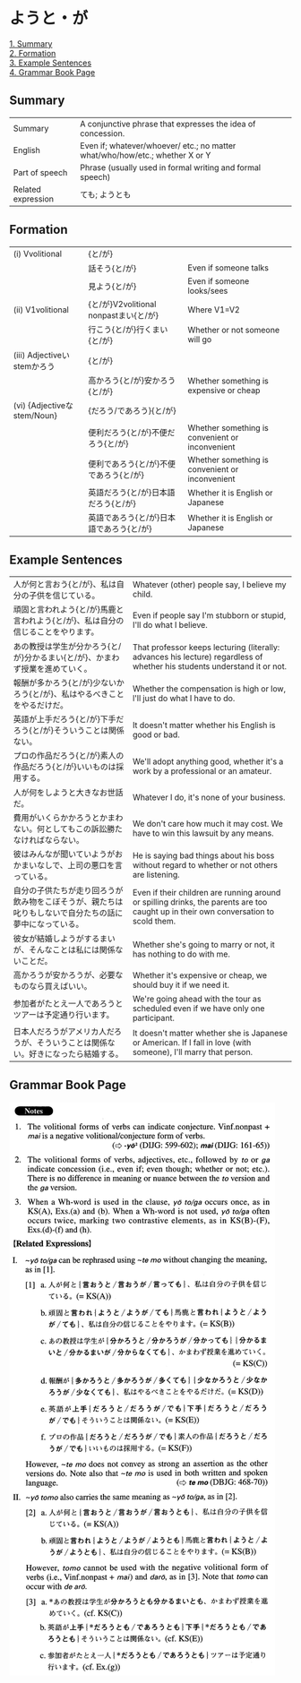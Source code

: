 # ようと・が

[1. Summary](#summary)<br>
[2. Formation](#formation)<br>
[3. Example Sentences](#example-sentences)<br>
[4. Grammar Book Page](#grammar-book-page)<br>


## Summary

<table><tr>   <td>Summary</td>   <td>A conjunctive phrase that expresses the idea of concession.</td></tr><tr>   <td>English</td>   <td>Even if; whatever/whoever/ etc.; no matter what/who/how/etc.; whether X or Y</td></tr><tr>   <td>Part of speech</td>   <td>Phrase (usually used in formal writing and formal speech)</td></tr><tr>   <td>Related expression</td>   <td>ても; ようとも</td></tr></table>

## Formation

<table class="table"><tbody><tr class="tr head"><td class="td"><span class="numbers">(i)</span> <span class="bold">Vvolitional</span></td><td class="td"><span>{</span><span class="concept">と</span><span>/</span><span class="concept">が</span><span>}</span></td><td class="td"></td></tr><tr class="tr"><td class="td"></td><td class="td"><span>話そう{</span><span class="concept">と</span><span>/</span><span class="concept">が</span><span>}</span></td><td class="td"><span>Even if someone talks</span></td></tr><tr class="tr"><td class="td"></td><td class="td"><span>見よう{</span><span class="concept">と</span><span>/</span><span class="concept">が</span><span>}</span></td><td class="td"><span>Even if someone looks/sees</span></td></tr><tr class="tr head"><td class="td"><span class="numbers">(ii)</span> <span class="bold">V1volitional</span></td><td class="td"><span>{</span><span class="concept">と</span><span>/</span><span class="concept">が</span><span>}V2volitional nonpastまい{</span><span class="concept">と</span><span>/</span><span class="concept">が</span><span>}</span></td><td class="td"><span>Where V1=V2</span></td></tr><tr class="tr"><td class="td"></td><td class="td"><span>行こう{</span><span class="concept">と</span><span>/</span><span class="concept">が</span><span>}行くまい{</span><span class="concept">と</span><span>/</span><span class="concept">が</span><span>}</span></td><td class="td"><span>Whether or not someone will go</span></td></tr><tr class="tr head"><td class="td"><span class="numbers">(iii)</span> <span class="bold">Adjectiveいstemかろう</span></td><td class="td"><span>{</span><span class="concept">と</span><span>/</span><span class="concept">が</span><span>}</span></td><td class="td"></td></tr><tr class="tr"><td class="td"></td><td class="td"><span>高かろう{</span><span class="concept">と</span><span>/</span><span class="concept">が</span><span>}安かろう{</span><span class="concept">と</span><span>/</span><span class="concept">が</span><span>}</span></td><td class="td"><span>Whether something is expensive or cheap</span></td></tr><tr class="tr head"><td class="td"><span class="numbers">(vi)</span> <span class="bold">{Adjectiveなstem/Noun}</span></td><td class="td"><span>{だろう/であろう}{</span><span class="concept">と</span><span>/</span><span class="concept">が</span><span>}</span></td><td class="td"></td></tr><tr class="tr"><td class="td"></td><td class="td"><span>便利だろう{</span><span class="concept">と</span><span>/</span><span class="concept">が</span><span>}不便だろう{</span><span class="concept">と</span><span>/</span><span class="concept">が</span><span>}</span></td><td class="td"><span>Whether something is convenient or inconvenient</span></td></tr><tr class="tr"><td class="td"></td><td class="td"><span>便利であろう{</span><span class="concept">と</span><span>/</span><span class="concept">が</span><span>}不便であろう{</span><span class="concept">と</span><span>/</span><span class="concept">が</span><span>}</span></td><td class="td"><span>Whether something is convenient or inconvenient</span></td></tr><tr class="tr"><td class="td"></td><td class="td"><span>英語だろう{</span><span class="concept">と</span><span>/</span><span class="concept">が</span><span>}日本語だろう{</span><span class="concept">と</span><span>/</span><span class="concept">が</span><span>}</span></td><td class="td"><span>Whether it is English or Japanese</span></td></tr><tr class="tr"><td class="td"></td><td class="td"><span>英語であろう{</span><span class="concept">と</span><span>/</span><span class="concept">が</span><span>}日本語であろう{</span><span class="concept">と</span><span>/</span><span class="concept">が</span><span>}</span></td><td class="td"><span>Whether it is English or Japanese</span></td></tr></tbody></table>

## Example Sentences

<table><tr>   <td>人が何と言おう{と/が}、私は自分の子供を信じている。</td>   <td>Whatever (other) people say, I believe my child.</td></tr><tr>   <td>頑固と言われよう{と/が}馬鹿と言われよう{と/が}、私は自分の信じることをやります。</td>   <td>Even if people say I'm stubborn or stupid, I'll do what I believe.</td></tr><tr>   <td>あの教授は学生が分かろう{と/が}分かるまい{と/が}、かまわず授業を進めていく。</td>   <td>That professor keeps lecturing (literally: advances his lecture) regardless of whether his students understand it or not.</td></tr><tr>   <td>報酬が多かろう{と/が}少ないかろう{と/が}、私はやるべきことをやるだけだ。</td>   <td>Whether the compensation is high or low, l'll just do what I have to do.</td></tr><tr>   <td>英語が上手だろう{と/が}下手だろう{と/が}そういうことは関係ない。</td>   <td>It doesn't matter whether his English is good or bad.</td></tr><tr>   <td>プロの作品だろう{と/が}素人の作品だろう{と/が}いいものは採用する。</td>   <td>We'll adopt anything good, whether it's a work by a professional or an amateur.</td></tr><tr>   <td>人が何をしようと大きなお世話だ。</td>   <td>Whatever I do, it's none of your business.</td></tr><tr>   <td>費用がいくらかかろうとかまわない。何としてもこの訴訟勝たなければならない。</td>   <td>We don't care how much it may cost. We have to win this lawsuit by any means.</td></tr><tr>   <td>彼はみんなが聞いていようがおかまいなしで、上司の悪口を言っている。</td>   <td>He is saying bad things about his boss without regard to whether or not others are listening.</td></tr><tr>   <td>自分の子供たちが走り回ろうが飲み物をこぼそうが、親たちは叱りもしないで自分たちの話に夢中になっている。</td>   <td>Even if their children are running around or spilling drinks, the parents are too caught up in their own conversation to scold them.</td></tr><tr>   <td>彼女が結婚しようがするまいが、そんなことは私には関係ないことだ。</td>   <td>Whether she's going to marry or not, it has nothing to do with me.</td></tr><tr>   <td>高かろうが安かろうが、必要なものなら買えばいい。</td>   <td>Whether it's expensive or cheap, we should buy it if we need it.</td></tr><tr>   <td>参加者がたとえ一人であろうとツアーは予定通り行います。</td>   <td>We're going ahead with the tour as scheduled even if we have only one participant.</td></tr><tr>   <td>日本人だろうがアメリカ人だろうが、そういうことは関係ない。好きになったら結婚する。</td>   <td>It doesn't matter whether she is Japanese or American. If I fall in love (with someone), I'll marry that person.</td></tr></table>

## Grammar Book Page

![](../img/Advancedようと／が.png)

